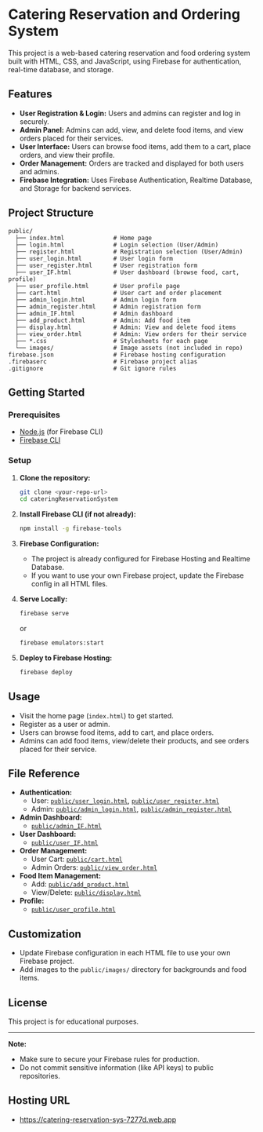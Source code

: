 # Catering Reservation and Ordering System

This project is a web-based catering reservation and food ordering system built with HTML, CSS, and JavaScript, using Firebase for authentication, real-time database, and storage.

## Features

- **User Registration & Login:** Users and admins can register and log in securely.
- **Admin Panel:** Admins can add, view, and delete food items, and view orders placed for their services.
- **User Interface:** Users can browse food items, add them to a cart, place orders, and view their profile.
- **Order Management:** Orders are tracked and displayed for both users and admins.
- **Firebase Integration:** Uses Firebase Authentication, Realtime Database, and Storage for backend services.

## Project Structure

```
public/
  ├── index.html              # Home page
  ├── login.html              # Login selection (User/Admin)
  ├── register.html           # Registration selection (User/Admin)
  ├── user_login.html         # User login form
  ├── user_register.html      # User registration form
  ├── user_IF.html            # User dashboard (browse food, cart, profile)
  ├── user_profile.html       # User profile page
  ├── cart.html               # User cart and order placement
  ├── admin_login.html        # Admin login form
  ├── admin_register.html     # Admin registration form
  ├── admin_IF.html           # Admin dashboard
  ├── add_product.html        # Admin: Add food item
  ├── display.html            # Admin: View and delete food items
  ├── view_order.html         # Admin: View orders for their service
  ├── *.css                   # Stylesheets for each page
  └── images/                 # Image assets (not included in repo)
firebase.json                 # Firebase hosting configuration
.firebaserc                   # Firebase project alias
.gitignore                    # Git ignore rules
```

## Getting Started

### Prerequisites

- [Node.js](https://nodejs.org/) (for Firebase CLI)
- [Firebase CLI](https://firebase.google.com/docs/cli)

### Setup

1. **Clone the repository:**

   ```sh
   git clone <your-repo-url>
   cd cateringReservationSystem
   ```

2. **Install Firebase CLI (if not already):**

   ```sh
   npm install -g firebase-tools
   ```

3. **Firebase Configuration:**

   - The project is already configured for Firebase Hosting and Realtime Database.
   - If you want to use your own Firebase project, update the Firebase config in all HTML files.

4. **Serve Locally:**

   ```sh
   firebase serve
   ```

   or

   ```sh
   firebase emulators:start
   ```

5. **Deploy to Firebase Hosting:**
   ```sh
   firebase deploy
   ```

## Usage

- Visit the home page (`index.html`) to get started.
- Register as a user or admin.
- Users can browse food items, add to cart, and place orders.
- Admins can add food items, view/delete their products, and see orders placed for their service.

## File Reference

- **Authentication:**
  - User: [`public/user_login.html`](public/user_login.html), [`public/user_register.html`](public/user_register.html)
  - Admin: [`public/admin_login.html`](public/admin_login.html), [`public/admin_register.html`](public/admin_register.html)
- **Admin Dashboard:**
  - [`public/admin_IF.html`](public/admin_IF.html)
- **User Dashboard:**
  - [`public/user_IF.html`](public/user_IF.html)
- **Order Management:**
  - User Cart: [`public/cart.html`](public/cart.html)
  - Admin Orders: [`public/view_order.html`](public/view_order.html)
- **Food Item Management:**
  - Add: [`public/add_product.html`](public/add_product.html)
  - View/Delete: [`public/display.html`](public/display.html)
- **Profile:**
  - [`public/user_profile.html`](public/user_profile.html)

## Customization

- Update Firebase configuration in each HTML file to use your own Firebase project.
- Add images to the `public/images/` directory for backgrounds and food items.

## License

This project is for educational purposes.

---

**Note:**

- Make sure to secure your Firebase rules for production.
- Do not commit sensitive information (like API keys) to public repositories.

## Hosting URL

- https://catering-reservation-sys-7277d.web.app
